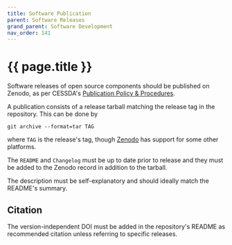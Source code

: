 ```yaml
---
title: Software Publication
parent: Software Releases
grand_parent: Software Development
nav_order: 141
---
```


# {{ page.title }}

Software releases of open source components should be published on Zenodo, as per CESSDA's [Publication Policy & Procedures](https://doi.org/10.5281/zenodo.3904264).

A publication consists of a release tarball matching the release tag in the repository.
This can be done by

```shell
git archive --format=tar TAG
```

where `TAG` is the release's tag, though [Zenodo](https://docs.github.com/en/repositories/archiving-a-github-repository/referencing-and-citing-content) has support for some other platforms.

The `README` and `Changelog` must be up to date prior to release
and they must be added to the Zenodo record in addition to the tarball.

The description must be self-explanatory and should ideally match the README's summary.

## Citation

The version-independent DOI must be added in the repository's README as recommended citation unless referring to specific releases.
